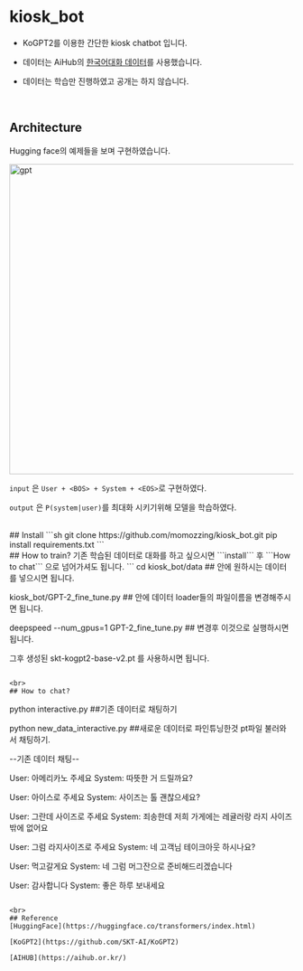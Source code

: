 # kiosk_bot

- KoGPT2를 이용한 간단한 kiosk chatbot 입니다. 

- 데이터는 AiHub의 [한국어대화 데이터](https://aihub.or.kr/aidata/85)를 사용했습니다. 

- 데이터는 학습만 진행하였고 공개는 하지 않습니다.
<br>

## Architecture 
Hugging face의 예제들을 보며 구현하였습니다. 

<img width="549" alt="gpt" src="https://user-images.githubusercontent.com/60643542/142431681-85db3d74-172d-45f0-9433-de43a8aeae17.png">

 ```input``` 은 ```User + <BOS> + System + <EOS>```로 구현하였다. 

```output``` 은 ```P(system|user)```를 최대화 시키기위해 모델을 학습하였다. 

<br>
## Install 
```sh
git clone https://github.com/momozzing/kiosk_bot.git
pip install requirements.txt
```

<br>
## How to train?
기존 학습된 데이터로 대화를 하고 싶으시면 ```install``` 후 ```How to chat``` 으로 넘어가셔도 됩니다. 
```
cd kiosk_bot/data  ## 안에 원하시는 데이터를 넣으시면 됩니다. 

kiosk_bot/GPT-2_fine_tune.py  ## 안에 데이터 loader들의 파일이름을 변경해주시면 됩니다. 

deepspeed --num_gpus=1 GPT-2_fine_tune.py ## 변경후 이것으로 실행하시면 됩니다. 

그후 생성된 skt-kogpt2-base-v2.pt 를 사용하시면 됩니다. 
```

<br>
## How to chat?
```
python interactive.py   ##기존 데이터로 채팅하기

python new_data_interactive.py  ##새로운 데이터로 파인튜닝한것 pt파일 불러와서 채팅하기.

--기존 데이터 채팅--

User: 아메리카노 주세요
System: 따뜻한 거 드릴까요?

User: 아이스로 주세요
System: 사이즈는 톨 괜찮으세요?

User: 그란데 사이즈로 주세요
System: 죄송한데 저희 가게에는 레귤러랑 라지 사이즈 밖에 없어요

User:  그럼 라지사이즈로 주세요
System: 네 고객님 테이크아웃 하시나요?

User: 먹고갈게요
System: 네 그럼 머그잔으로 준비해드리겠습니다

User: 감사합니다
System: 좋은 하루 보내세요
```

<br>
## Reference
[HuggingFace](https://huggingface.co/transformers/index.html)

[KoGPT2](https://github.com/SKT-AI/KoGPT2)

[AIHUB](https://aihub.or.kr/)
